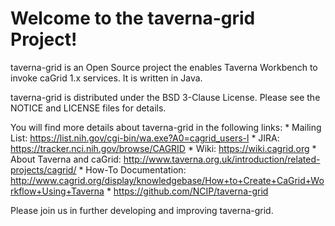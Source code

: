 Welcome to the taverna-grid Project!
=====================================

taverna-grid is an Open Source project the enables Taverna Workbench 
to invoke caGrid 1.x services.  It is written in Java.

taverna-grid is distributed under the BSD 3-Clause License.
Please see the NOTICE and LICENSE files for details.

You will find more details about taverna-grid  in the following links:
    *  Mailing List: https://list.nih.gov/cgi-bin/wa.exe?A0=cagrid_users-l
    *  JIRA: https://tracker.nci.nih.gov/browse/CAGRID
    *  Wiki: https://wiki.cagrid.org
    *  About Taverna and caGrid: http://www.taverna.org.uk/introduction/related-projects/cagrid/
    *  How-To Documentation: http://www.cagrid.org/display/knowledgebase/How+to+Create+CaGrid+Workflow+Using+Taverna
    *  https://github.com/NCIP/taverna-grid 

Please join us in further developing and improving taverna-grid. 
